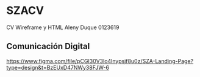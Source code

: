 # SZACV
CV Wireframe y HTML
Aleny Duque 0123619
## Comunicación Digital
https://www.figma.com/file/pCGI30V3lo4lnypsjf8u0z/SZA-Landing-Page?type=design&t=BzEUxD47NWy38FJW-6
